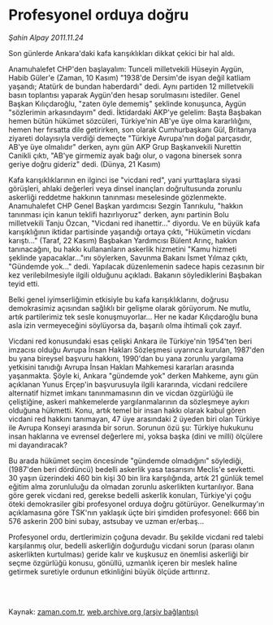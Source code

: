 # Profesyonel orduya doğru

*Şahin Alpay 2011.11.24*

<td class="columnist-detail">
<p>Son günlerde Ankara'daki kafa karışıklıkları dikkat çekici bir hal aldı.</p>
<p>
<div id="haberMetinDiv">
<p>Anamuhalefet CHP'den başlayalım: Tunceli milletvekili Hüseyin Aygün, Habib Güler'e (Zaman, 10 Kasım) "1938'de Dersim'de isyan değil katliam yaşandı; Atatürk de bundan haberdardı" dedi. Aynı partiden 12 milletvekili basın toplantısı yaparak Aygün'den hesap sorulmasını istediler. Genel Başkan Kılıçdaroğlu, "zaten öyle dememiş" şeklinde konuşunca, Aygün "sözlerimin arkasındayım" dedi. İktidardaki AKP'ye gelelim: Başta Başbakan hemen bütün hükümet sözcüleri, Türkiye'nin AB'ye üye olma kararlılığını, hemen her fırsatta dile getirirken, son olarak Cumhurbaşkanı Gül, Britanya ziyareti dolayısıyla verdiği demeçte "Türkiye Avrupa'nın doğal parçasıdır, AB'ye üye olmalıdır" derken, aynı gün AKP Grup Başkanvekili Nurettin Canikli çıktı, "AB'ye girmemiz ayak bağı olur, o vagona binersek sonra geriye doğru gideriz" dedi. (Dünya, 21 Kasım)
<p>Kafa karışıklıklarının en ilginci ise "vicdani red", yani yurttaşlara siyasi görüşleri, ahlaki değerleri veya dinsel inançları doğrultusunda zorunlu askerliği reddetme hakkının tanınması meselesinde gözlenmekte. Anamuhalefet CHP Genel Başkan yardımcısı Sezgin Tanrıkulu, "hakkın tanınması için kanun teklifi hazırlıyoruz" derken, aynı partinin Bolu milletvekili Tanju Özcan, "Vicdani red ihanettir..." diyordu. Ve en büyük kafa karışıklığının iktidar partisinde yaşandığı ortaya çıktı, "Hükümetin vicdanı karıştı..." (Taraf, 22 Kasım) Başbakan Yardımcısı Bülent Arınç, hakkın tanınacağını, bu hakkı kullananların askerlik hizmetini "Kamu hizmeti şeklinde yapacaklar..."ını söylerken, Savunma Bakanı İsmet Yılmaz çıktı, "Gündemde yok..." dedi. Yapılacak düzenlemenin sadece hapis cezasının bir kez verilebilmesiyle ilgili olduğunu açıkladı. Bakanın söylediklerini Başbakan teyid etti.
<p>Belki genel iyimserliğimin etkisiyle bu kafa karışıklıklarını, doğrusu demokrasimiz açısından sağlıklı bir gelişme olarak görüyorum. Ne mutlu, artık partilerimiz tek sesle konuşmuyorlar... Her ne kadar Kılıçdaroğlu buna asla izin vermeyeceğini söylüyorsa da, başarılı olma ihtimali çok zayıf.
<p>Vicdani red konusundaki esas çelişki Ankara ile Türkiye'nin 1954'ten beri imzacısı olduğu Avrupa İnsan Hakları Sözleşmesi uyarınca kurulan, 1987'den bu yana bireysel başvuru hakkını, 1990'dan bu yana zorunlu yargılama yetkisini tanıdığı Avrupa İnsan Hakları Mahkemesi kararları arasında yaşanmakta. Şöyle ki, Ankara "gündemde yok" derken Mahkeme, aynı gün açıklanan Yunus Erçep'in başvurusuyla ilgili kararında, vicdani redcilere alternatif hizmet imkanı tanınmamasının din ve vicdan özgürlüğü ile çeliştiğine, askeri mahkemelerde yargılanmalarının da sözleşmeye aykırı olduğuna hükmetti. Konu, artık temel bir insan hakkı olarak kabul gören vicdani red hakkını tanımayan, 47 üye arasındaki 2 üyeden biri olan Türkiye ile Avrupa Konseyi arasında bir sorun. Sorunun özü şu: Türkiye hukukunu insan haklarına ve evrensel değerlere mi, yoksa başka (dini ve milli) ölçülere mi dayandıracak?
<p>Bu arada hükümet seçim öncesinde "gündemde olmadığını" söylediği, (1987'den beri dördüncü) bedelli askerlik yasa tasarısını Meclis'e sevketti. 30 yaşın üzerindeki 460 bin kişi 30 bin lira karşılığında, artık 21 günlük temel eğitim alma zorunluluğu da olmadan zorunlu askerlikten kurtarılıyor. Bana göre gerek vicdani red, gerekse bedelli askerlik konuları, Türkiye'yi çoğu öteki demokrasiler gibi profesyonel orduya doğru götürüyor. Genelkurmay'ın açıklamasına göre TSK'nın yaklaşık üçte biri şimdiden profesyonel: 666 bin 576 askerin 200 bini subay, astsubay ve uzman er/erbaş...
<p>Profesyonel ordu, dertlerimizin çoğuna devadır. Bu şekilde vicdani red talebi karşılanmış olur, bedelli askerliğin doğurduğu vicdani sorun (parası olanın askerlikten kurtulması) geride kalır ve kuşkusuz en önemlisi askerliği bir seçme özgürlüğü konusu, gönüllü, uzmanlık içeren bir meslek haline getirmek suretiyle ordunun etkinliğini büyük ölçüde arttırırız. </p></p></p></p></p></p></div>
</p>


<p><br>
		 </br></p></td>

Kaynak: [zaman.com.tr](http://zaman.com.tr/yazar.do?yazino=1205749), [web.archive.org (arşiv bağlantısı)](http://web.archive.org/web/20111130202534/http://www.zaman.com.tr:80/yazar.do?yazino=1205749)
